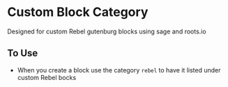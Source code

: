 # Custom Block Category
Designed for custom Rebel gutenburg blocks using sage and roots.io 

## To Use
* When you create a block use the category `rebel` to have it listed under custom Rebel bocks

